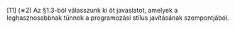 [11] (∗2) Az §1.3-ból válasszunk ki öt javaslatot, amelyek a leghasznosabbnak tűnnek a programozási stílus javításának szempontjából.
